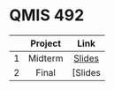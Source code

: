 # QMIS 492
||Project|Link|
|:---:|:---:|:---:|
|1|Midterm|[Slides](https://nalorakq8.github.io/midterm/Midterm.html#/)|
|2|Final|[Slides|(#)
